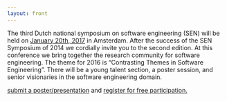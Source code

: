 ```yaml
---
layout: front
---
```


<p class="lead"> 
The third Dutch national symposium on software engineering (SEN) will be held on <a href="https://www.google.com/calendar/render#main_7%7Cweek-2+23602+23608+23605">January 20th, 2017</a> in Amsterdam. After the success of the SEN Symposium of 2014 we cordially invite you to the second edition. At this conference we bring together the research community for software engineering. The theme for 2016 is “Contrasting Themes in Software Engineering”. There will be a young talent section, a poster session, and senior visionaries in the software engineering domain.

<a href="./posters/index.html">submit a poster/presentation</a> and <a href="./registration/index.html">register for free participation.</a>
</p>
